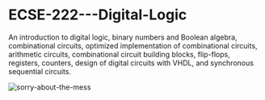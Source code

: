 # ECSE-222---Digital-Logic
An introduction to digital logic, binary numbers and Boolean algebra, combinational circuits, optimized implementation of combinational circuits, arithmetic circuits, combinational circuit building blocks, flip-flops, registers, counters, design of digital circuits with VHDL, and synchronous sequential circuits.

![sorry-about-the-mess](https://user-images.githubusercontent.com/46802952/151198733-5159d4bf-7901-4484-80c7-0ce59f19887b.jpeg)
